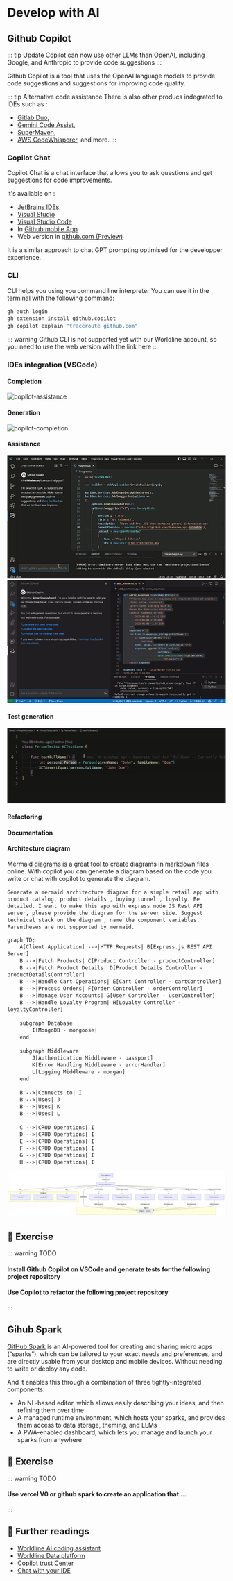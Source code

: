 # Develop with AI

## Github Copilot

::: tip Update
Copilot can now use other LLMs than OpenAI, including Google, and Anthropic to provide code suggestions 
:::

Github Copilot is a tool that uses the OpenAI language models to provide code suggestions and suggestions for improving code quality.

::: tip Alternative code assistance
There is also other producs indegrated to IDEs such as :
* [Gitlab Duo](https://about.gitlab.com/fr-fr/gitlab-duo/),
* [Gemini Code Assist](https://cloud.google.com/gemini/docs/codeassist/overview?hl=fr), 
* [SuperMaven](https://supermaven.com/), 
* [AWS CodeWhisperer](https://docs.aws.amazon.com/codewhisperer/latest/userguide/what-is-cwspr.html), and more.
:::

### Copilot Chat

Copilot Chat is a chat interface that allows you to ask questions and get suggestions for code improvements.

it's available on : 
- [JetBrains IDEs](https://plugins.jetbrains.com/plugin/17718-github-copilot)
- [Visual Studio](https://visualstudio.microsoft.com/fr/github-copilot/)
- [Visual Studio Code](https://marketplace.visualstudio.com/items?itemName=GitHub.copilot-chat)
- In [Github mobile App](https://github.com/mobile)
- Web version in [github.com (Preview)](https://docs.github.com/fr/enterprise-cloud@latest/copilot/using-github-copilot/asking-github-copilot-questions-in-github)

It is a similar approach to chat GPT prompting optimised for the developper experience.

### CLI
CLI helps you using you command line interpreter
You can use it in the terminal with the following command:

```bash
gh auth login
gh extension install github.copilot
gh copilot explain "traceroute github.com"
```
::: warning
Github CLI is not supported yet with our Worldline account, so you need to use the web version with the link here
:::

### IDEs integration (VSCode)

#### Completion
![copilot-assistance](../assets/images/copilot_completion.gif)

#### Generation
![copilot-completion](../assets/images/copilot_generation.gif)

#### Assistance
![copilot-assistance](../assets/images/copilot_assistance.gif)
![copilot-assistance2](../assets/images/copilot_assistance2.gif)

#### Test generation
![copilot-test](../assets/images/copilot_testing.gif)

#### Refactoring
#### Documentation
#### Architecture diagram

[Mermaid diagrams](https://mermaid.live/) is a great tool to create diagrams in markdown files online. With copilot you can generate a diagram based on the code you write or chat with copilot to generate the diagram.

``` text
Generate a mermaid architecture diagram for a simple retail app with product catalog, product details , buying tunnel , loyalty. Be detailed. I want to make this app with express node JS Rest API server, please provide the diagram for the server side. Suggest technical stack on the diagram , name the component variables. Parentheses are not supported by mermaid.
```

```mermaid
graph TD;
    A[Client Application] -->|HTTP Requests| B[Express.js REST API Server]
    B -->|Fetch Products| C[Product Controller - productController]
    B -->|Fetch Product Details| D[Product Details Controller - productDetailsController]
    B -->|Handle Cart Operations| E[Cart Controller - cartController]
    B -->|Process Orders| F[Order Controller - orderController]
    B -->|Manage User Accounts| G[User Controller - userController]
    B -->|Handle Loyalty Program| H[Loyalty Controller - loyaltyController]
    
    subgraph Database
        I[MongoDB - mongoose]
    end
    
    subgraph Middleware
        J[Authentication Middleware - passport]
        K[Error Handling Middleware - errorHandler]
        L[Logging Middleware - morgan]
    end
    
    B -->|Connects to| I
    B -->|Uses| J
    B -->|Uses| K
    B -->|Uses| L
    
    C -->|CRUD Operations| I
    D -->|CRUD Operations| I
    E -->|CRUD Operations| I
    F -->|CRUD Operations| I
    G -->|CRUD Operations| I
    H -->|CRUD Operations| I
```

![copilot-diagram](../assets/images/copilot_diagram.png)


## 🧪 Exercise

::: warning TODO
#### Install Github Copilot on VSCode and generate tests for the following project repository
#### Use Copilot to refactor the following project repository
:::

## Gihub Spark

[GitHub Spark](https://githubnext.com/projects/github-spark#introducing-github-spark) is an AI-powered tool for creating and sharing micro apps (“sparks”), which can be tailored to your exact needs and preferences, and are directly usable from your desktop and mobile devices. Without needing to write or deploy any code.

And it enables this through a combination of three tightly-integrated components:

* An NL-based editor, which allows easily describing your ideas, and then refining them over time
* A managed runtime environment, which hosts your sparks, and provides them access to data storage, theming, and LLMs
* A PWA-enabled dashboard, which lets you manage and launch your sparks from anywhere


## 🧪 Exercise

::: warning TODO
#### Use vercel V0 or github spark to create an application that ... 
:::

## 📖 Further readings
* [Worldline AI coding assistant](https://confluence.worldline-solutions.com/display/AICA/AI+Coding+Assistants+Home)
* [Worldline Data platform](https://confluence.worldline-solutions.com/display/DPTECHNO/Data+Platform)
* [Copilot trust Center](https://resources.github.com/copilot-trust-center/)
* [Chat with your IDE](https://docs.github.com/en/copilot/github-copilot-chat/using-github-copilot-chat-in-your-ide)


